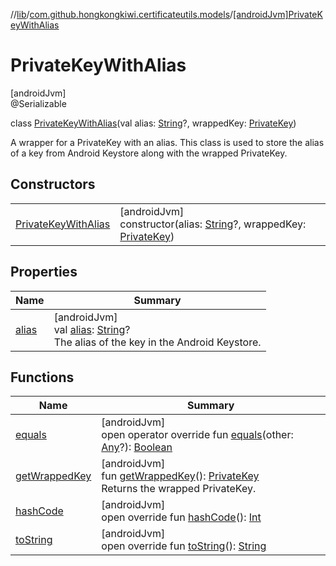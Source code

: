 //[lib](../../../index.md)/[com.github.hongkongkiwi.certificateutils.models](../index.md)/[[androidJvm]PrivateKeyWithAlias](index.md)

# PrivateKeyWithAlias

[androidJvm]\
@Serializable

class [PrivateKeyWithAlias](index.md)(val alias: [String](https://kotlinlang.org/api/latest/jvm/stdlib/kotlin/-string/index.html)?, wrappedKey: [PrivateKey](https://developer.android.com/reference/kotlin/java/security/PrivateKey.html))

A wrapper for a PrivateKey with an alias. This class is used to store the alias of a key from Android Keystore along with the wrapped PrivateKey.

## Constructors

| | |
|---|---|
| [PrivateKeyWithAlias](-private-key-with-alias.md) | [androidJvm]<br>constructor(alias: [String](https://kotlinlang.org/api/latest/jvm/stdlib/kotlin/-string/index.html)?, wrappedKey: [PrivateKey](https://developer.android.com/reference/kotlin/java/security/PrivateKey.html)) |

## Properties

| Name | Summary |
|---|---|
| [alias](alias.md) | [androidJvm]<br>val [alias](alias.md): [String](https://kotlinlang.org/api/latest/jvm/stdlib/kotlin/-string/index.html)?<br>The alias of the key in the Android Keystore. |

## Functions

| Name | Summary |
|---|---|
| [equals](equals.md) | [androidJvm]<br>open operator override fun [equals](equals.md)(other: [Any](https://kotlinlang.org/api/latest/jvm/stdlib/kotlin/-any/index.html)?): [Boolean](https://kotlinlang.org/api/latest/jvm/stdlib/kotlin/-boolean/index.html) |
| [getWrappedKey](get-wrapped-key.md) | [androidJvm]<br>fun [getWrappedKey](get-wrapped-key.md)(): [PrivateKey](https://developer.android.com/reference/kotlin/java/security/PrivateKey.html)<br>Returns the wrapped PrivateKey. |
| [hashCode](hash-code.md) | [androidJvm]<br>open override fun [hashCode](hash-code.md)(): [Int](https://kotlinlang.org/api/latest/jvm/stdlib/kotlin/-int/index.html) |
| [toString](to-string.md) | [androidJvm]<br>open override fun [toString](to-string.md)(): [String](https://kotlinlang.org/api/latest/jvm/stdlib/kotlin/-string/index.html) |
